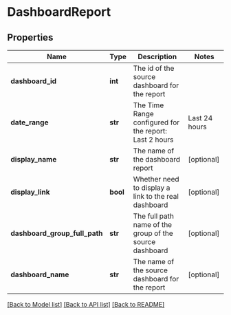 # DashboardReport

## Properties
Name | Type | Description | Notes
------------ | ------------- | ------------- | -------------
**dashboard_id** | **int** | The id of the source dashboard for the report | 
**date_range** | **str** | The Time Range configured for the report: Last 2 hours | Last 24 hours | Last calendar day | Last 7 days | Last 14 days | Last 30 days | Last calendar month | Last 365 days | Any custom date range in this format: YYYY-MM-dd hh:mm TO YYYY-MM-dd hh:mm | 
**display_name** | **str** | The name of the dashboard report | [optional] 
**display_link** | **bool** | Whether need to display a link to the real dashboard | [optional] 
**dashboard_group_full_path** | **str** | The full path name of the group of the source dashboard | [optional] 
**dashboard_name** | **str** | The name of the source dashboard for the report | [optional] 

[[Back to Model list]](../README.md#documentation-for-models) [[Back to API list]](../README.md#documentation-for-api-endpoints) [[Back to README]](../README.md)


